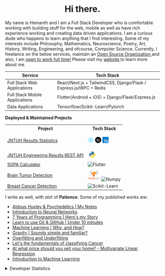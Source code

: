<p align="center">
    <h1 align="center"> Hi there.</h1>
</p>

My name is Hemanth and I am a Full Stack Developer who is comfortable working with building stuff for the web, mobile as well as have rich experience working and creating data driven applications. I am a curious dude who happens to learn anything that I find interesting. Some of my interests include Philosophy, Mathematics, Neuroscience, Poetry, Art, History, Writing, Engineering, and ofcourse, Computer Science. Currently, I freelance on the below services, maintain an [ Open Source Organization ](https://github.com/jntuh-results-services) and also, I am [open to work full time!](https://www.linkedin.com/in/hemanth-kotagiri/)
Please visit my [ website ](https://hemanthk.me) to learn more about me.

| Service                        | Tech Stack                                                          |
| ------------------------------ | ------------------------------------------------------------------- |
| Full Stack Web Applications    | React/Next.js + TailwindCSS, Django/Flask / Express.js/tRPC + Redis |
| Full Stack Mobile Applications | Flutter(Android + iOS) + Django/Flask/Express.js                    |
| Data Applications              | Tensorflow/Scikit-Learn/Pytorch                                     |

**Deployed & Maintained Projects**

<table>
  <tr>
    <th>Project</th>
    <th>Tech Stack</th>
  </tr>
  <tr>
    <td>
      <a href="https://jntuh-results-stats.vercel.app/"
        >JNTUH Results Statistics</a
      >
    </td>
    <td>
      <p align="left">
        <img
          width="20px"
          src="https://raw.githubusercontent.com/Neikan/Neikan/master/img/icons/React.svg"
        />
        <img
          width="20px"
          src="https://raw.githubusercontent.com/Neikan/Neikan/master/img/icons/NextJS.svg"
        />
        <img
          alt="TypeScript"
          width="20px"
          src="https://raw.githubusercontent.com/github/explore/80688e429a7d4ef2fca1e82350fe8e3517d3494d/topics/typescript/typescript.png"
        />
      </p>
    </td>
  </tr>
  <tr>
    <td>
      <a href="https://github.com/hemanth-kotagiri/sgpa-rest-api"
        >JNTUH Engineering Results REST API</a
      >
    </td>
    <td>
      <img alt = "Python" width="30px" src =
      https://raw.githubusercontent.com/github/explore/80688e429a7d4ef2fca1e82350fe8e3517d3494d/topics/python/python.png
      />
      <img
        src="https://avatars.githubusercontent.com/u/1529926?s=200&v=4"
        width="30px"
        alt=""
      />
      <img
        src="https://camo.githubusercontent.com/ef586370df1a59b096f5a0766b933533b7a5e5d8ab488707ed8683138ea608e1/68747470733a2f2f696d672e736869656c64732e696f2f62616467652f666c61736b2d626c61636b2e7376673f7374796c653d666f722d7468652d6261646765266c6f676f3d666c61736b"
        alt=""
      />
    </td>
  </tr>
  <tr>
    <td>
      <a href="https://github.com/hemanth-kotagiri/sgpa-calculator"
        >SGPA Calculator</a
      >
    </td>
    <td>
      <img
        alt="Flutter"
        width="20"
        src="https://avatars.githubusercontent.com/u/14101776?s=200&v=4"
      />
      <img
        width="60"
        src="https://camo.githubusercontent.com/e24da1959f5e0bf319a5f48863a924d5f5d648f93295dcba095c830118dcc584/68747470733a2f2f696d672e736869656c64732e696f2f62616467652f646172742d626c75652e7376673f7374796c653d666f722d7468652d6261646765266c6f676f3d64617274
"
        alt=""
      />
    </td>
  </tr>

  <tr>
    <td>
      <a href="https://github.com/hemanth-kotagiri/brain-tumor-detection"
        >Brain Tumor Detection</a
      >
    </td>
    <td>
      <img alt = "Tensorflow" width="40px" src =
      https://raw.githubusercontent.com/github/explore/80688e429a7d4ef2fca1e82350fe8e3517d3494d/topics/tensorflow/tensorflow.png
      />
      <img
        alt="Numpy"
        width="90px"
        src="https://upload.wikimedia.org/wikipedia/commons/thumb/3/31/NumPy_logo_2020.svg/220px-NumPy_logo_2020.svg.png"
      />
    </td>
  </tr>
  <tr>
    <td>
      <a href="https://github.com/hemanth-kotagiri/breast_cancer_detection"
        >Breast Cancer Detection</a
      >
    </td>
    <td>
      <img alt = "Scikit-Learn" width="40px" src =
      https://scikit-learn.org/stable/_static/scikit-learn-logo-small.png />
    </td>
  </tr>
</table>

<p>
I write as well, with <i>alot</i> of <b>Patience</b>. Some of my published works are:
</p>

- [Aldous Huxley & Psychedelics | My Notes](https://hemanth-kotagiri43.medium.com/aldous-huxley-psychedelics-my-notes-dc2c48e02460)
- [Introduction to Neural Networks](https://hemanth-kotagiri43.medium.com/introduction-to-neural-networks-b707750018ad)
- [7 Years of Programming | Here's my Story](https://hemanth-kotagiri43.medium.com/7-years-of-programming-heres-my-story-d3dc6c1bf19f)
- [Learn to use Git & GitHub | Under 10 minutes](https://medium.com/geekculture/learn-to-use-git-github-under-10-minutes-3791188e7c5f)
- [Machine Learning | Why, and How?](https://hemanth-kotagiri43.medium.com/machine-learning-why-and-how-f528641dae0a)
- [Gravity | Sounds simple and familiar?](https://hemanth-kotagiri43.medium.com/gravity-sounds-simple-and-familiar-6efa35bcdcdf)
- [Overfitting and Underfitting](https://medium.com/analytics-vidhya/overfitting-and-underfitting-d04dbd985577)
- [Let's the fundamentals of classifying Cancer](https://hemanth-kotagiri43.medium.com/lets-learn-the-fundamentals-of-classifying-cancer-logistic-regression-20a1dd24e570)
- [At what price should you sell your home? - Multivariate Linear Regression](https://medium.com/mlearning-ai/at-what-price-should-you-sell-your-home-multivariate-linear-regression-a6824ec172b1)
- [Introduction to Machine Learning](https://hemanth-kotagiri43.medium.com/introduction-to-machine-learning-30a50cdec18e)

<details>
<summary>Developer Statistics</summary>
<p align="center">
  <a target="_blank" href="https://wakatime.com/@b7310673-8836-4be4-94e5-219b9fe9f34f">
    <img src="https://wakatime.com/badge/user/b7310673-8836-4be4-94e5-219b9fe9f34f.svg" alt="Total time coded since May 21 2021" />
  </a>
</p>
<p align="center">
    <img width="400" src="https://wakatime.com/share/@hemanth43/24757253-5dc0-4a16-991a-4af1c7cb921d.svg">
    <img width="400" src="https://wakatime.com/share/@hemanth43/80d28707-78c4-42c7-a584-282ab21776ae.svg">
    <img width="400" src="https://wakatime.com/share/@hemanth43/f396d079-16ff-4579-8b81-274c4da10080.svg">
    <img width="400" src="https://wakatime.com/share/@hemanth43/a42084b5-b8a3-4621-a651-6ebeda712720.svg">
    <img src="https://github-readme-stats.vercel.app/api?username=hemanth-kotagiri&theme=gruvbox&count_private=true&show_icons=true">
<p>
<p align="center">
    Visitors Count <br />
    <img src="https://profile-counter.glitch.me/{hemanth-kotagiri}/count.svg">
</p>

<p align="center">
    <img src="https://githubactivitygraph.herokuapp.com/graph?username=hemanth-kotagiri&theme=redical">
</p>

<h3 align="center"> Languages and Tools </h3>

<p align="left">
  <img
    alt="Vim"
    width="40px"
    src="https://raw.githubusercontent.com/github/explore/80688e429a7d4ef2fca1e82350fe8e3517d3494d/topics/vim/vim.png"
  />
  <img
    alt="GitHub"
    width="40px"
    src="https://raw.githubusercontent.com/github/explore/78df643247d429f6cc873026c0622819ad797942/topics/github/github.png"
  />
  <img
    alt="Git"
    width="40px"
    src="https://raw.githubusercontent.com/github/explore/80688e429a7d4ef2fca1e82350fe8e3517d3494d/topics/git/git.png"
  />
<img width="50px" src="https://raw.githubusercontent.com/Neikan/Neikan/master/img/icons/NextJS.svg">
<img width="50px" src="https://raw.githubusercontent.com/Neikan/Neikan/master/img/icons/React.svg">
<img width="50px" src="https://avatars.githubusercontent.com/u/67109815?s=200&v=4">
<img width="50px" src="https://www.chartjs.org/img/chartjs-logo.svg">
  <img
    alt="TypeScript"
    width="40px"
    src="https://raw.githubusercontent.com/github/explore/80688e429a7d4ef2fca1e82350fe8e3517d3494d/topics/typescript/typescript.png"
  />
  <img
    alt="Flutter"
    width="40"
    src="https://avatars.githubusercontent.com/u/14101776?s=200&v=4"
  />
  <img
    alt="Dart"
    width="120"
    src="https://upload.wikimedia.org/wikipedia/commons/thumb/f/fe/Dart_programming_language_logo.svg/220px-Dart_programming_language_logo.svg.png"
  />
  <img alt = "Python" width="40px" src =
  https://raw.githubusercontent.com/github/explore/80688e429a7d4ef2fca1e82350fe8e3517d3494d/topics/python/python.png
  />
  <img
    alt="Java"
    width="30px"
    src="https://upload.wikimedia.org/wikipedia/en/thumb/3/30/Java_programming_language_logo.svg/800px-Java_programming_language_logo.svg.png"
  />
  <img
    alt="C"
    width="40px"
    src="https://www.techbaz.org/Course/img/c-logo.png"
  />
  <img
    alt="C++"
    width="40px"
    src="https://upload.wikimedia.org/wikipedia/commons/thumb/1/18/ISO_C%2B%2B_Logo.svg/306px-ISO_C%2B%2B_Logo.svg.png"
  />
  <img alt = "Scikit-Learn" width="40px" src =
  https://raw.githubusercontent.com/github/explore/80688e429a7d4ef2fca1e82350fe8e3517d3494d/topics/scikit-learn/scikit-learn.png
  /> <img alt = "Tensorflow" width="40px" src =
  https://raw.githubusercontent.com/github/explore/80688e429a7d4ef2fca1e82350fe8e3517d3494d/topics/tensorflow/tensorflow.png
  />
  <img
    alt="Pandas"
    width="100px"
    src="https://upload.wikimedia.org/wikipedia/commons/e/ed/Pandas_logo.svg"
  />
  <img alt = "Numpy" width="90px" src ="https://upload.wikimedia.org/wikipedia/commons/thumb/3/31/NumPy_logo_2020.svg/220px-NumPy_logo_2020.svg.png">
  <img alt = "Matplotlib" width =
  "100px" src =
  https://camo.githubusercontent.com/7cc5c1ce50d19bb148f96ffcb9b762201ad5e518/68747470733a2f2f6d6174706c6f746c69622e6f72672f5f7374617469632f6c6f676f322e737667
  />
  <img
    alt="HTML5"
    width="40px"
    src="https://raw.githubusercontent.com/github/explore/80688e429a7d4ef2fca1e82350fe8e3517d3494d/topics/html/html.png"
  />
  <img
    alt="CSS3"
    width="40px"
    src="https://raw.githubusercontent.com/github/explore/80688e429a7d4ef2fca1e82350fe8e3517d3494d/topics/css/css.png"
  />
  <img
    alt="JavaScript"
    width="40px"
    src="https://raw.githubusercontent.com/github/explore/80688e429a7d4ef2fca1e82350fe8e3517d3494d/topics/javascript/javascript.png"
  />
  <img
    alt="MySQL"
    width="40px"
    src="https://raw.githubusercontent.com/github/explore/80688e429a7d4ef2fca1e82350fe8e3517d3494d/topics/mysql/mysql.png"
  />
  <img
    alt="Visual Studio Code"
    width="40px"
    src="https://raw.githubusercontent.com/github/explore/80688e429a7d4ef2fca1e82350fe8e3517d3494d/topics/visual-studio-code/visual-studio-code.png"
  />
  <img alt="Terminal" width="40px"
  src="https://raw.githubusercontent.com/github/explore/80688e429a7d4ef2fca1e82350fe8e3517d3494d/topics/terminal/terminal.png"
  />
</p>
<p align="center">
<img  width=30 src="https://upload.wikimedia.org/wikipedia/commons/thumb/a/a5/Archlinux-icon-crystal-64.svg/1024px-Archlinux-icon-crystal-64.svg.png">
<h4 align="center" >I use Arch, btw.</h4>
</p>
</details>
